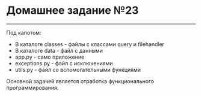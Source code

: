 # Домашнее задание №23
---
Под капотом:
- В каталоге classes - файлы с классами query и filehandler
- В каталоге data - файл с данными
- app.py - само приложение
- exceptions.py - файл с исключениями
- utils.py - файл со вспомогательными функциями

Основной задачей является отработка функционального программирования.